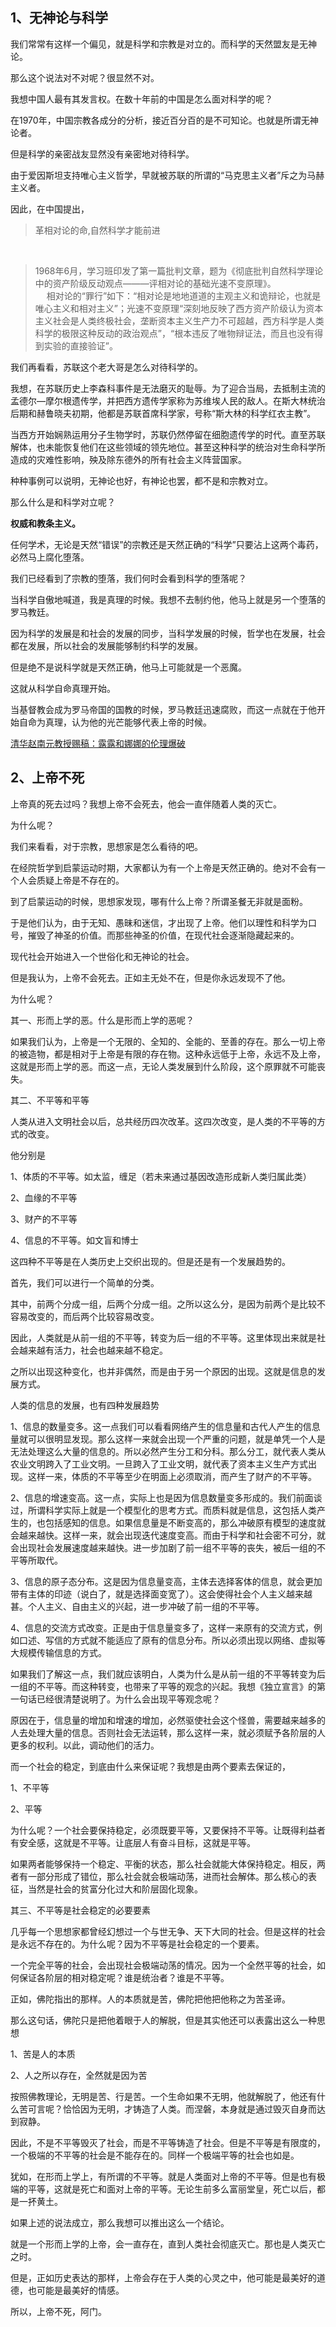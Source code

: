 <h2>1、无神论与科学</h2><p>我们常常有这样一个偏见，就是科学和宗教是对立的。而科学的天然盟友是无神论。</p><p>那么这个说法对不对呢？很显然不对。</p><p>我想中国人最有其发言权。在数十年前的中国是怎么面对科学的呢？</p><p>在1970年，中国宗教各成分的分析，接近百分百的是不可知论。也就是所谓无神论者。</p><p>但是科学的亲密战友显然没有亲密地对待科学。</p><p>由于爱因斯坦支持唯心主义哲学，早就被苏联的所谓的“马克思主义者”斥之为马赫主义者。</p><p>因此，在中国提出，</p><blockquote>革相对论的命,自然科学才能前进</blockquote><p><br></p><blockquote>1968年6月，学习班印发了第一篇批判文章，题为《彻底批判自然科学理论中的资产阶级反动观点―――评相对论的基础光速不变原理》。<br>　 相对论的“罪行”如下：“相对论是地地道道的主观主义和诡辩论，也就是唯心主义和相对主义”；光速不变原理“深刻地反映了西方资产阶级认为资本主义社会是人类终极社会，垄断资本主义生产力不可超越，西方科学是人类科学的极限这种反动的政治观点”，“根本违反了唯物辩证法，而且也没有得到实验的直接验证”。</blockquote><p>我们再看看，苏联这个老大哥是怎么对待科学的。</p><p>我想，在苏联历史上李森科事件是无法磨灭的耻辱。为了迎合当局，去抵制主流的孟德尔—摩尔根遗传学，并把西方遗传学家称为苏维埃人民的敌人。在斯大林统治后期和赫鲁晓夫初期，他都是苏联首席科学家，号称“斯大林的科学红衣主教”。</p><p>当西方开始娴熟运用分子生物学时，苏联仍然停留在细胞遗传学的时代。直至苏联解体，也未能恢复他们在这些领域的领先地位。甚至这种科学的统治对生命科学所造成的灾难性影响，殃及除东德外的所有社会主义阵营国家。</p><p>种种事例可以说明，无神论也好，有神论也罢，都不是和宗教对立。</p><p>那么什么是和科学对立呢？</p><p><b>权威和教条主义。</b></p><p>任何学术，无论是天然“错误”的宗教还是天然正确的“科学”只要沾上这两个毒药，必然马上腐化堕落。</p><p>我们已经看到了宗教的堕落，我们何时会看到科学的堕落呢？</p><p>当科学自傲地喊道，我是真理的时候。我想不去制约他，他马上就是另一个堕落的罗马教廷。</p><p>因为科学的发展是和社会的发展的同步，当科学发展的时候，哲学也在发展，社会都在发展，所以社会的发展能够制约科学的发展。</p><p>但是绝不是说科学就是天然正确，他马上可能就是一个恶魔。</p><p>这就从科学自命真理开始。</p><p>当基督教会成为罗马帝国的国教的时候，罗马教廷迅速腐败，而这一点就在于他开始自命为真理，认为他的光芒能够代表上帝的时候。</p><a href="http://link.zhihu.com/?target=https%3A//mp.weixin.qq.com/s/P6P8LkO15do_spfvDgtU_g" data-draft-node="block" data-draft-type="link-card" class=" wrap external" target="_blank" rel="nofollow noreferrer">清华赵南元教授赐稿：露露和娜娜的伦理爆破</a><h2>2、上帝不死</h2><p>上帝真的死去过吗？我想上帝不会死去，他会一直伴随着人类的灭亡。</p><p>为什么呢？</p><p>我们来看看，对于宗教，思想家是怎么看待的吧。</p><p>在经院哲学到启蒙运动时期，大家都认为有一个上帝是天然正确的。绝对不会有一个人会质疑上帝是不存在的。</p><p>到了启蒙运动的时候，思想家发现，哪有什么上帝？所谓圣餐无非就是面粉。</p><p>于是他们认为，由于无知、愚昧和迷信，才出现了上帝。他们以理性和科学为口号，摧毁了神圣的价值。而那些神圣的价值，在现代社会逐渐隐藏起来的。</p><p>现代社会开始进入一个世俗化和无神论的社会。</p><p>但是我认为，上帝不会死去。正如主无处不在，但是你永远发现不了他。</p><p>为什么呢？</p><p>其一、形而上学的恶。什么是形而上学的恶呢？</p><p>如果我们认为，上帝是一个无限的、全知的、全能的、至善的存在。那么一切上帝的被造物，都是相对于上帝是有限的存在物。这种永远低于上帝，永远不及上帝，这就是形而上学的恶。而这一点，无论人类发展到什么阶段，这个原罪就不可能丧失。</p><p>其二、不平等和平等</p><p>人类从进入文明社会以后，总共经历四次改革。这四次改变，是人类的不平等的方式的改变。</p><p>他分别是</p><p>1、体质的不平等。如太监，缠足（若未来通过基因改造形成新人类归属此类）</p><p>2、血缘的不平等</p><p>3、财产的不平等</p><p>4、信息的不平等。如文盲和博士</p><p>这四种不平等是在人类历史上交织出现的。但是还是有一个发展趋势的。</p><p>首先，我们可以进行一个简单的分类。</p><p>其中，前两个分成一组，后两个分成一组。之所以这么分，是因为前两个是比较不容易改变的，而后两个比较容易改变。</p><p>因此，人类就是从前一组的不平等，转变为后一组的不平等。这里体现出来就是社会越来越有活力，社会也越来越不稳定。</p><p>之所以出现这种变化，也并非偶然，而是由于另一个原因的出现。这就是信息的发展方式。</p><p>人类的信息的发展，也有四种发展趋势</p><p>1、信息的数量变多。这一点我们可以看看网络产生的信息量和古代人产生的信息量就可以很明显发现。那么这样一来就会出现一个严重的问题，就是单凭一个人是无法处理这么大量的信息的。所以必然产生分工和分科。那么分工，就代表人类从农业文明跨入了工业文明。一旦跨入了工业文明，就代表了资本主义生产方式出现。这样一来，体质的不平等至少在明面上必须取消，而产生了财产的不平等。</p><p>2、信息的增速变高。这一点，实际上也是因为信息数量变多形成的。我们前面谈过，所谓科学实际上就是一个模型化的思考方式。而质料就是信息，这包括人类产生的，也包括感知的信息。如果信息量是不断变高的，那么冲破原有模型的速度就会越来越快。这样一来，就会出现迭代速度变高。而由于科学和社会密不可分，就会出现社会发展速度越来越快。进一步加剧了前一组不平等的丧失，被后一组的不平等所取代。</p><p>3、信息的原子态分布。这是因为信息量变高，主体去选择客体的信息，就会更加带有主体的印迹（说白了，就是选择面变宽了）。这会使得社会个人主义越来越甚。个人主义、自由主义的兴起，进一步冲破了前一组的不平等。</p><p>4、信息的交流方式改变。正是由于信息量变多了，这样一来原有的交流方式，例如口述、写信的方式就不能适应了原有的信息分布。所以必须出现以网络、虚拟等大规模传输信息的方式。</p><p>如果我们了解这一点，我们就应该明白，人类为什么是从前一组的不平等转变为后一组的不平等。而这种转变，也带来了平等的观念的兴起。我想《独立宣言》的第一句话已经很清楚说明了。为什么会出现平等观念呢？</p><p>原因在于，信息量的增加和增速的增加，必然驱使社会这个怪兽，需要越来越多的人去处理大量的信息。否则社会无法运转，那么这样一来，就必须赋予各阶层的人更多的权利。以此，调动他们的活力。</p><p>而一个社会的稳定，到底由什么来保证呢？我想是由两个要素去保证的，</p><p>1、不平等</p><p>2、平等</p><p>为什么呢？一个社会要保持稳定，必须既要平等，又要保持不平等。让既得利益者有安全感，这就是不平等。让底层人有奋斗目标，这就是平等。</p><p>如果两者能够保持一个稳定、平衡的状态，那么社会就能大体保持稳定。相反，两者有一部分形成了错位，那么社会就会极端动荡，进而社会解体。那么核心的表征，当然是社会的贫富分化过大和阶层固化现象。</p><p>其三、不平等是社会稳定的必要要素</p><p>几乎每一个思想家都曾经幻想过一个与世无争、天下大同的社会。但是这样的社会是永远不存在的。为什么呢？因为不平等是社会稳定的一个要素。</p><p>一个完全平等的社会，会出现社会极端动荡的情况。因为一个全然平等的社会，如何保证各阶层的相对稳定呢？谁是统治者？谁是不平等。</p><p>正如，佛陀指出的那样。人的本质就是苦，佛陀把他把他称之为苦圣谛。</p><p>那么这句话，佛陀只是把他着眼于人的解脱，但是其实他还可以表露出这么一种思想</p><p>1、苦是人的本质</p><p>2、人之所以存在，全然就是因为苦</p><p>按照佛教理论，无明是苦、行是苦。一个生命如果不无明，他就解脱了，他还有什么苦可言呢？恰恰因为无明，才铸造了人类。而涅磐，本身就是通过毁灭自身而达到寂静。</p><p>因此，不是不平等毁灭了社会，而是不平等铸造了社会。但是不平等是有限度的，一个极端的不平等的社会是不能存在的。同样一个极端平等的社会也如是。</p><p>犹如，在形而上学上，有所谓的不平等。就是人类面对上帝的不平等。但是也有极端的平等，这就是死亡和面对上帝的平等。无论生前多么富丽堂皇，死亡以后，都是一抔黄土。</p><p>如果上述的说法成立，那么我想可以推出这么一个结论。</p><p>就是一个形而上学的上帝，会一直存在，直到人类社会彻底灭亡。那也是人类灭亡之时。</p><p>但是，正如历史表达的那样，上帝会存在于人类的心灵之中，他可能是最美好的道德，也可能是最美好的情感。</p><p>所以，上帝不死，阿门。</p>